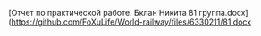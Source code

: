 [Отчет по практической работе. Бклан Никита 81 группа.docx](https://github.com/FoXuLife/World-railway/files/6330211/81.docx

